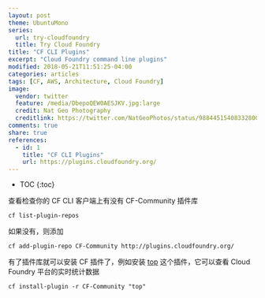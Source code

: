 ```yaml
---
layout: post
theme: UbuntuMono
series:
  url: try-cloudfoundry
  title: Try Cloud Foundry
title: "CF CLI Plugins"
excerpt: "Cloud Foundry command line plugins"
modified: 2018-05-21T11:51:25-04:00
categories: articles
tags: [CF, AWS, Architecture, Cloud Foundry]
image:
  vendor: twitter
  feature: /media/DbepoQEW0AESJKV.jpg:large
  credit: Nat Geo Photography‏
  creditlink: https://twitter.com/NatGeoPhotos/status/988445154083328000
comments: true
share: true
references:
  - id: 1
    title: "CF CLI Plugins"
    url: https://plugins.cloudfoundry.org/
---
```


* TOC
{:toc}

查看检查你的 CF CLI 客户端上有没有 CF-Community 插件库

`cf list-plugin-repos`

如果没有，则添加

`cf add-plugin-repo CF-Community http://plugins.cloudfoundry.org/`

有了插件库就可以安装 CF 插件了，例如安装 [top](https://github.com/ECSTeam/cloudfoundry-top-plugin) 这个插件，它可以查看 Cloud Foundry 平台的实时统计数据

`cf install-plugin -r CF-Community "top"`
